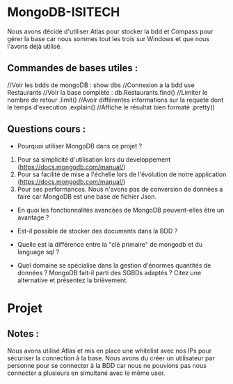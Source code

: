 # MongoDB-ISITECH

Nous avons décidé d'utiliser Atlas pour stocker la bdd et Compass pour gérer la base car nous sommes tout les trois sur Windows et que nous l'avons déjà utilisé.

## Commandes de bases utiles :

//Voir les bdds de mongoDB :
show dbs
//Connexion a la bdd
use Restaurants
//Voir la base complète :
db.Restaurants.find()
//Limiter le nombre de retour
.limit()
//Avoir différentes informations sur la requete dont le temps d'execution
.explain()
//Affiche le résultat bien formaté 
.pretty()

## Questions cours :

- Pourquoi utiliser MongoDB dans ce projet ?
1. Pour sa simplicité d'utilisation lors du developpement (https://docs.mongodb.com/manual/)
2. Pour sa facilité de mise a l'échelle lors de l'évolution de notre application (https://docs.mongodb.com/manual/)
3. Pour ses performances. 
Nous n'avons pas de conversion de données a faire car MongoDB est une base de fichier Json.

- En quoi les fonctionnalités avancées de MongoDB peuvent-elles être un avantage ?

- Est-il possible de stocker des documents dans la BDD ?

- Quelle est la différence entre la "clé primaire" de mongodb et du language sql ?

- Quel domaine se spécialise dans la gestion d'énormes quantités de données ? MongoDB fait-il parti des SGBDs adaptés ? Citez une alternative et présentez la brièvement.

# Projet

## Notes :

Nous avons utilisé Atlas et mis en place une whitelist avec nos IPs pour sécuriser la connection à la base.
Nous avons du créer un utilisateur par personne pour se connecter à la BDD car nous ne pouvions pas nous connecter a plusieurs en simultané avec le même user.
